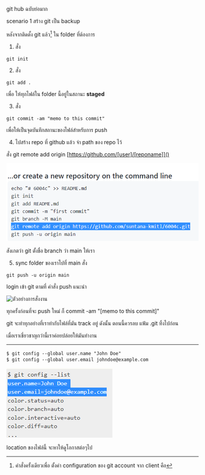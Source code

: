git hub ฉบับย่อมาก

scenario 1 สร้าง git เป็น backup

หลังจากติดตั้ง git แล้ว[^1] ใน folder ที่ต้องการ 
1. สั่ง

<!-- Code Blocks -->
```git
git init
```

2. สั่ง
<!-- Code Blocks -->
```git
git add .
```
เพื่อ ให้ทุกไฟล์ใน folder นี้อยู่ในสถานะ **staged**

3. สั่ง 
<!-- Code Blocks -->
```git
git commit -am "memo to this commit"
```
เพื่อให้เป็นจุดบันทึกสถานะของไฟล์สำหรับการ push

4. ไปสร้าง repo ที่ github แล้ว จำ path ของ repo ไว้

สั่ง git remote add origin [https://github.com/[user]/[reponame]]()

![คำแนะนำจาก git ช่วยได้เยอะ](https://github.com/suntana-kmitl/6004c/blob/main/git_scenario1.png)

สังเกตว่า git ตั้งชื่อ branch ว่า  main  ให้เรา

5. sync folder ของเราไปที่ main
สั่ง
<!-- Code Blocks -->
```git
git push -u origin main 
```
login เข้า git ตามที่ คำสั่ง push แนะนำ

![ตัวอย่างการสั่งงาน](./blob/main/git_scenario1_try1.png)

ทุกครั้งก่อนที่จะ push ใหม่ ก็ commit -am "[memo to this commit]"  

git จะทำทุกอย่างที่เราทำกับไฟล์ที่มัน track อยู่ ดังนั้น ตอนนี้ควรลบ แฟ้ม .git ทิ้งไปก่อน 

เมื่อเราเชี่ยวชาญกว่านี้เราค่อยปล่อยให้มันทำงาน

---

[^1]: คำสั่งครั้งเดียวเพื่อ ตั้งค่า configuration ของ git account จาก client คือ

<!-- Code Blocks -->
```git
$ git config --global user.name "John Doe"
$ git config --global user.email johndoe@example.com
```

![git_config1.png](https://github.com/suntana-kmitl/6004c/blob/main/git_config1.png)

location ของไฟล์นี้ จะหาให้ดูโอกาสต่อๆไป